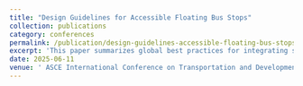 ```yaml
---
title: "Design Guidelines for Accessible Floating Bus Stops"
collection: publications
category: conferences
permalink: /publication/design-guidelines-accessible-floating-bus-stops
excerpt: 'This paper summarizes global best practices for integrating separated bike lanes with bus stop infrastructure, analyzes bicyclist and transit rider behavior at various floating bus stops to understand their interactions, and develops design guidelines to improve the safety and accessibility of floating bus stops.'
date: 2025-06-11
venue: ' ASCE International Conference on Transportation and Development'
---
```

